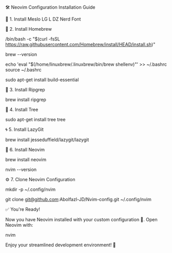 🛠️ Neovim Configuration Installation Guide

🔧 1. Install Meslo LG L DZ Nerd Font

🍺 2. Install Homebrew

/bin/bash -c "$(curl -fsSL https://raw.githubusercontent.com/Homebrew/install/HEAD/install.sh)"

brew --version

echo 'eval "$(/home/linuxbrew/.linuxbrew/bin/brew shellenv)"' >> ~/.bashrc
source ~/.bashrc

sudo apt-get install build-essential

🔎 3. Install Ripgrep

brew install ripgrep

🌲 4. Install Tree

sudo apt-get install tree
tree

🌀 5. Install LazyGit

brew install jesseduffield/lazygit/lazygit

🚀 6. Install Neovim

brew install neovim

nvim --version

⚙️ 7. Clone Neovim Configuration

mkdir -p ~/.config/nvim

git clone git@github.com:Abolfazl-JD/Nvim-config.git ~/.config/nvim

✅ You're Ready!

Now you have Neovim installed with your custom configuration 🎉. Open Neovim with:

nvim

Enjoy your streamlined development environment! 🚀
